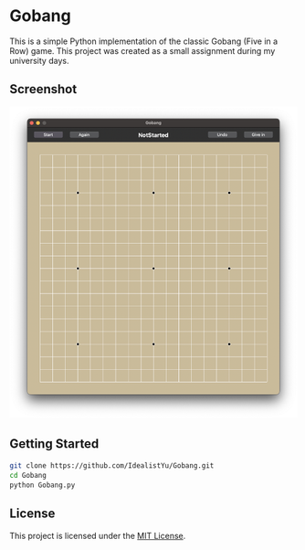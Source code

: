 # Gobang

This is a simple Python implementation of the classic Gobang (Five in a Row) game. This project was created as a small assignment during my university days. 

## Screenshot

![screenshot](screenshot.png)

## Getting Started

```bash
git clone https://github.com/IdealistYu/Gobang.git
cd Gobang
python Gobang.py
```

## License

This project is licensed under the [MIT License](LICENSE).
